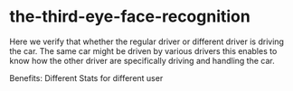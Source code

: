 # the-third-eye-face-recognition

Here we verify that whether the regular driver or different driver is driving the car. The same car might be driven by various drivers this enables to know how the other driver are specifically driving and handling the car.

Benefits:
Different Stats for different user
